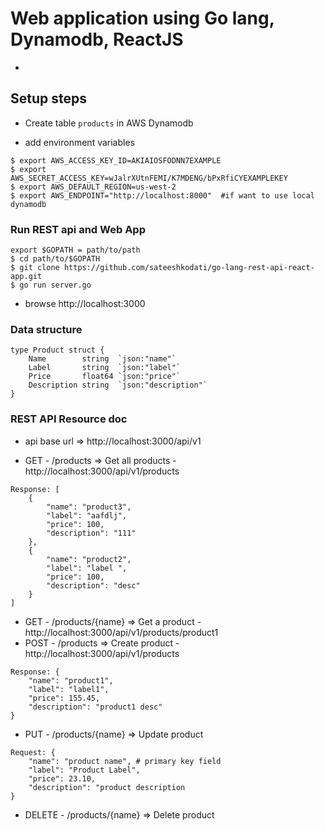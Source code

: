 # Web application using Go lang,  Dynamodb, ReactJS
-

## Setup steps 
- Create table ```products``` in AWS Dynamodb 

- add environment variables
```
$ export AWS_ACCESS_KEY_ID=AKIAIOSFODNN7EXAMPLE
$ export AWS_SECRET_ACCESS_KEY=wJalrXUtnFEMI/K7MDENG/bPxRfiCYEXAMPLEKEY
$ export AWS_DEFAULT_REGION=us-west-2
$ export AWS_ENDPOINT="http://localhost:8000"  #if want to use local dynamodb
```


### Run REST api and Web App
```
export $GOPATH = path/to/path
$ cd path/to/$GOPATH
$ git clone https://github.com/sateeshkodati/go-lang-rest-api-react-app.git
$ go run server.go
```
- browse http://localhost:3000


### Data structure
```
type Product struct {
	Name        string  `json:"name"`
	Label       string  `json:"label"`
	Price       float64 `json:"price"`
	Description string  `json:"description"`
}
```

### REST API Resource doc

- api base url => http://localhost:3000/api/v1

- GET - /products  => Get all products - http://localhost:3000/api/v1/products
```
Response: [
    {
        "name": "product3",
        "label": "aafdlj",
        "price": 100,
        "description": "111"
    },
    {
        "name": "product2",
        "label": "label ",
        "price": 100,
        "description": "desc"
    }
]
```
- GET - /products/{name}  => Get a product - http://localhost:3000/api/v1/products/product1
- POST - /products => Create product - http://localhost:3000/api/v1/products
```
Response: {
    "name": "product1",
    "label": "label1",
    "price": 155.45,
    "description": "product1 desc"
}
```
- PUT - /products/{name}  => Update product
```
Request: {
    "name": "product name", # primary key field
    "label": "Product Label",
    "price": 23.10, 
    "description": "product description
}
```
- DELETE - /products/{name} => Delete product





